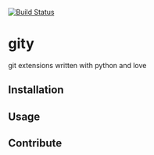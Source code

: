 [![Build Status](https://travis-ci.org/qszhuan/gity.svg?branch=master)](https://travis-ci.org/qszhuan/gity)

# gity
git extensions written with python and love

## Installation

## Usage

## Contribute

